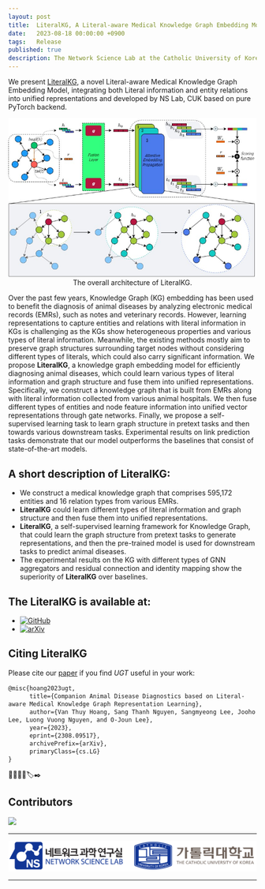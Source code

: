 ```yaml
---
layout: post
title:  LiteralKG, A Literal-aware Medical Knowledge Graph Embedding Model for fusing Literal information and entity relations into unified vector representations.
date:   2023-08-18 00:00:00 +0900
tags:   Release
published: true
description: The Network Science Lab at the Catholic University of Korea releases LiteralKG, a novel Literal-aware Medical Knowledge Graph Embedding Model specialising in fusing Literal information and entity relations into unified vector representations.
---
```


We present [LiteralKG](https://github.com/NSLab-CUK/LiteralKG), a novel Literal-aware Medical Knowledge Graph Embedding Model, integrating both Literal information and entity relations into unified representations and developed by NS Lab, CUK based on pure PyTorch backend.

<p align="center">
  <img src="/images/LiteralKG.jpg" alt="LiteralKG Architecture" width="800">
  <br>
  <b></b> The overall architecture of LiteralKG.
</p>

Over the past few years, Knowledge Graph (KG) embedding has been used to benefit the diagnosis of animal diseases by analyzing electronic medical records (EMRs), such as notes and veterinary records. However, learning representations to capture entities and relations with literal information in KGs is challenging as the KGs show heterogeneous properties and various types of literal information. Meanwhile, the existing methods mostly aim to preserve graph structures surrounding target nodes without considering different types of literals, which could also carry significant information. We propose **LiteralKG**, a knowledge graph embedding model for efficiently diagnosing animal diseases, which could learn various types of literal information and graph structure and fuse them into unified representations. Specifically, we construct a knowledge graph that is built from EMRs along with literal information collected from various animal hospitals. We then fuse different types of entities and node feature information into unified vector representations through gate networks. Finally, we propose a self-supervised learning task to learn graph structure in pretext tasks and then towards various downstream tasks. Experimental results on link prediction tasks demonstrate that our model outperforms the baselines that consist of state-of-the-art models.

## A short description of **LiteralKG**:

- We construct a medical knowledge graph that comprises 595,172 entities and 16 relation types from various EMRs.
- **LiteralKG** could learn different types of literal information and graph structure and then fuse them into unified representations.
- **LiteralKG**, a self-supervised learning framework for Knowledge Graph, that could learn the graph structure from pretext tasks to generate representations, and then the pre-trained model is used for downstream tasks to predict animal diseases.
- The experimental results on the KG with different types of GNN aggregators and residual connection and identity mapping show the superiority of **LiteralKG** over baselines.

## The **LiteralKG** is available at:
* [![GitHub](https://img.shields.io/badge/GitHub-Data%20&%20Code-9B9B9B?style=flat-square&logo=GitHub)](https://github.com/NSLab-CUK/LiteralKG)
* [![arXiv](https://img.shields.io/badge/arXiv-2308.09517-b31b1b?style=flat-square&logo=arxiv&logoColor=red)](https://arxiv.org/abs/2308.09517)


## Citing **LiteralKG**

Please cite our [paper](https://arxiv.org/abs/2308.09517) if you find *UGT* useful in your work:
```
@misc{hoang2023ugt,
      title={Companion Animal Disease Diagnostics based on Literal-aware Medical Knowledge Graph Representation Learning}, 
      author={Van Thuy Hoang, Sang Thanh Nguyen, Sangmyeong Lee, Jooho Lee, Luong Vuong Nguyen, and O-Joun Lee},
      year={2023},
      eprint={2308.09517},
      archivePrefix={arXiv},
      primaryClass={cs.LG}
}
```

:page_facing_up::woman_technologist::bookmark_tabs::label::black_nib:	

## Contributors

<a href="https://github.com/NSLab-CUK/LiteralKG/graphs/contributors">
  <img src="https://contrib.rocks/image?repo=NSLab-CUK/Unified-Graph-Transformer" />
</a>

***

<a href="https://nslab-cuk.github.io/"><img src="https://github.com/NSLab-CUK/NSLab-CUK/raw/main/Logo_Dual_Wide.png"/></a>

***

